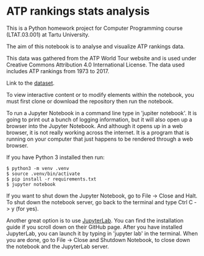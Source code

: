 # ATP rankings stats analysis

This is a Python homework project for Computer Programming course (LTAT.03.001) at Tartu University.

The aim of this notebook is to analyse and visualize ATP rankings data.

This data was gathered from the ATP World Tour website and is used under Creative Commons Attribution 4.0 International License. The data used includes ATP rankings from 1973 to 2017.

Link to the [dataset](https://github.com/serve-and-volley/atp-world-tour-tennis-data).


To view interactive content or to modify elements within the notebook, you must first clone or download the repository then run the notebook.

To run a Jupyter Notebook in a command line type in 'jupiter notebook'. It is going to print out a bunch of logging information, but it will also open up a browser into the Jupyter Notebook. And although it opens up in a web browser, it is not really working across the internet. It is a program that is running on your computer that just happens to be rendered through a web browser.


If you have Python 3 installed then run:
```
$ python3 -m venv .venv
$ source .venv/bin/activate
$ pip install -r requirements.txt
$ jupyter notebook
```

If you want to shut down the Jupyter Notebook, go to File -> Close and Halt. To shut down the notebook server, go back to the terminal and type Ctrl C -> y (for yes).


Another great option is to use [JupyterLab](https://github.com/jupyterlab/jupyterlab). You can find the installation guide if you scroll down on their GitHub page. After you have installed JupyterLab, you can launch it by typing in 'jupyter lab' in the terminal. When you are done, go to File -> Close and Shutdown Notebook, to close down the notebook and the JupyterLab server.